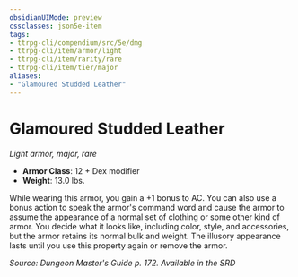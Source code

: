 ```yaml
---
obsidianUIMode: preview
cssclasses: json5e-item
tags:
- ttrpg-cli/compendium/src/5e/dmg
- ttrpg-cli/item/armor/light
- ttrpg-cli/item/rarity/rare
- ttrpg-cli/item/tier/major
aliases: 
- "Glamoured Studded Leather"
---
```

# Glamoured Studded Leather
*Light armor, major, rare*  


- **Armor Class**: 12 + Dex modifier
- **Weight**: 13.0 lbs.

While wearing this armor, you gain a +1 bonus to AC. You can also use a bonus action to speak the armor's command word and cause the armor to assume the appearance of a normal set of clothing or some other kind of armor. You decide what it looks like, including color, style, and accessories, but the armor retains its normal bulk and weight. The illusory appearance lasts until you use this property again or remove the armor.

*Source: Dungeon Master's Guide p. 172. Available in the <span title='Systems Reference Document (5.1)'>SRD</span>*